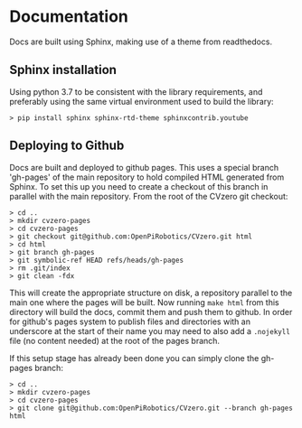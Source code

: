 # Documentation

Docs are built using Sphinx, making use of a theme from readthedocs.

## Sphinx installation

Using python 3.7 to be consistent with the library requirements, and preferably
using the same virtual environment used to build the library:

```
> pip install sphinx sphinx-rtd-theme sphinxcontrib.youtube
```

## Deploying to Github

Docs are built and deployed to github pages. This uses a special branch 'gh-pages' of the main repository to hold 
compiled HTML generated from Sphinx. To set this up you need to create a checkout of this branch in parallel with the
main repository. From the root of the CVzero git checkout:

```
> cd ..
> mkdir cvzero-pages
> cd cvzero-pages
> git checkout git@github.com:OpenPiRobotics/CVzero.git html
> cd html
> git branch gh-pages
> git symbolic-ref HEAD refs/heads/gh-pages
> rm .git/index
> git clean -fdx
```

This will create the appropriate structure on disk, a repository parallel to the main one where the pages
will be built. Now running ```make html``` from this directory will build the docs, commit them and push them to github.
In order for github's pages system to publish files and directories with an underscore at the start of their name you
may need to also add a ```.nojekyll``` file (no content needed) at the root of the pages branch.

If this setup stage has already been done you can simply clone the gh-pages branch:

```
> cd ..
> mkdir cvzero-pages
> cd cvzero-pages
> git clone git@github.com:OpenPiRobotics/CVzero.git --branch gh-pages html
```